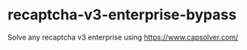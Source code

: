 # recaptcha-v3-enterprise-bypass
Solve any recaptcha v3 enterprise using https://www.capsolver.com/



                          